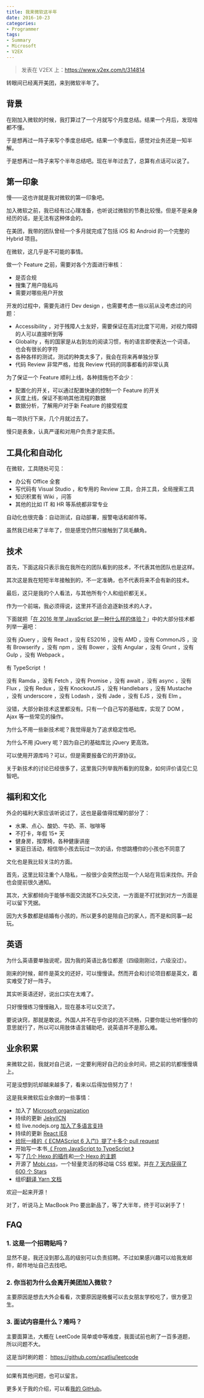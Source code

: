 ```yaml
---
title: 我来微软这半年
date: 2016-10-23
categories:
- Programmer
tags:
- Summary
- Microsoft
- V2EX
---
```


> 发表在 V2EX 上：https://www.v2ex.com/t/314814

转眼间已经离开美团，来到微软半年了。

## 背景

在刚加入微软的时候，我打算过了一个月就写个月度总结。结果一个月后，发现啥都不懂。

于是想再过一阵子来写个季度总结吧。结果一个季度后，感觉对业务还是一知半解。

于是想再过一阵子来写个半年总结吧。现在半年过去了，总算有点话可以说了。

## 第一印象

慢——这也许就是我对微软的第一印象吧。

加入微软之前，我已经有过心理准备，也听说过微软的节奏比较慢。但是不是亲身经历的话，是无法有这种体会的。

在美团，我带的团队曾经一个多月就完成了包括 iOS 和 Android 的一个完整的 Hybrid 项目。

在微软，这几乎是不可能的事情。

做一个 Feature 之前，需要对各个方面进行审核：

- 是否合规
- 搜集了用户隐私吗
- 需要对哪些用户开放

开发的过程中，需要先进行 Dev design ，也需要考虑一些以前从没考虑过的问题：

- Accessibility ，对于残障人士友好，需要保证在高对比度下可用，对视力障碍的人可以直接听到等
- Globality ，有的国家是从右到左的阅读习惯，有的语言即使表达一个词语，也会有很长的字符
- 各种各样的测试，测试的种类太多了，我会在将来再单独分享
- 代码 Review 非常严格，给我 Review 代码的同事都看的非常认真

为了保证一个 Feature 顺利上线，各种措施也不会少：

- 配置化的开关，可以通过配置快速的控制一个 Feature 的开关
- 灰度上线，保证不影响其他流程的数据
- 数据分析，了解用户对于新 Feature 的接受程度

每一项执行下来，几个月就过去了。

慢只是表象，认真严谨和对用户负责才是实质。

## 工具化和自动化

在微软，工具随处可见：

- 办公有 Office 全套
- 写代码有 Visual Studio ，和专用的 Review 工具，合并工具，全局搜索工具
- 知识积累有 Wiki ，问答
- 其他的比如 IT 和 HR 等系统都非常专业

自动化也很完备：自动测试，自动部署，报警电话和邮件等。

虽然我已经来了半年了，但是感觉仍然只接触到了凤毛麟角。

## 技术

首先，下面这段只表示我在我所在的团队看到的技术，不代表其他团队也是这样。

其次这是我在短短半年接触到的，不一定准确，也不代表将来不会有新的技术。

最后，这只是我的个人看法，与其他所有个人和组织都无关。

作为一个前端，我必须得说，这里并不适合追逐新技术的人才。

下面就把「[在 2016 年学 JavaScript 是一种什么样的体验？]( https://www.v2ex.com/t/310767)」中的大部分技术都列举一遍吧：

没有 jQuery ，没有 React ，没有 ES2016 ，没有 AMD ，没有 CommonJS ，没有 Browserify ，没有 npm ，没有 Bower ，没有 Angular ，没有 Grunt ，没有 Gulp ，没有 Webpack 。

有 TypeScript ！

没有 Ramda ，没有 Fetch ，没有 Promise ，没有 await ，没有 async ，没有 Flux ，没有 Redux ，没有 KnockoutJS ，没有 Handlebars ，没有 Mustache ，没有 underscore ，没有 Lodash ，没有 Jade ，没有 EJS ，没有 Elm 。

没错，大部分新技术这里都没有。只有一个自己写的基础库，实现了 DOM ， Ajax 等一些常见的操作。

为什么不用一些新技术呢？我觉得是为了追求稳定性吧。

为什么不用 jQuery 呢？因为自己的基础库比 jQuery 更高效。

可以使用开源库吗？可以，但是需要报备它的开源协议。

关于新技术的讨论已经很多了，这里我只列举我所看到的现象，如何评价请见仁见智吧。

## 福利和文化

外企的福利大家应该听说过了，这也是最值得炫耀的部分了：

- 水果、点心、酸奶、牛奶、茶、咖啡等
- 不打卡，年假 15+ 天
- 健身房，按摩椅，各种健康讲座
- 家庭日活动，相信带小孩去玩过一次的话，你想跳槽你的小孩也不同意了

文化也是我比较关注的方面。

首先，这里比较注重个人隐私，一般很少会突然出现一个人站在背后来找你。开会也会提前很久通知。

其次，大家都倾向于能够书面交流就不口头交流，一方面是不打扰到对方一方面是可以留下凭据。

因为大多数都是结婚有小孩的，所以更多的是陪自己的家人，而不是和同事一起玩。

## 英语

为什么英语要单独说呢，因为我的英语比各位都差（四级刚刚过，六级没过）。

刚来的时候，邮件是英文的还好，可以慢慢读。然而开会和讨论项目都是英文，着实难受了好一阵子。

其实听英语还好，说出口实在太难了。

只好慢慢练习慢慢融入，现在基本可以交流了。

要说诀窍，那就是敢说。外国人并不在乎你说的流不流畅，只要你能让他听懂你的意思就行了，所以可以用肢体语言辅助吧，说英语并不是那么难。

## 业余积累

来微软之前，我就对自己说，一定要利用好自己的业余时间，把之前的坑都慢慢填上。

可是没想到坑却越来越多了，看来以后得加倍努力了！

这是我来微软后业余做的一些事情：

- 加入了 [Microsoft organization]( https://github.com/xcatliu)
- 持续的更新 [JekyllCN]( https://github.com/xcatliu/jekyllcn)
- 给 live.nodejs.org [加入了多语言支持]( https://github.com/nodejs/live.nodejs.org/pull/43)
- 持续的更新 [React IE8]( https://github.com/xcatliu/react-ie8)
- [给阮一峰的《 ECMAScript 6 入门》提了十多个 pull request]( https://github.com/ruanyf/es6tutorial/pulls?utf8=%E2%9C%93&q=is%3Apr%20author%3Axcatliu%20)
- 开始写一本书[《 From JavaScript to TypeScript 》]( https://github.com/xcatliu/from-javascript-to-typescript)
- 写了[几个 Hexo 的插件]( https://www.v2ex.com/t/289667)和[一个 Hexo 的主题]( https://www.v2ex.com/t/288151)
- 开源了 [Mobi.css]( https://github.com/xcatliu/mobi.css)，一个轻量灵活的移动端 CSS 框架。并[在 7 天内获得了 600 个 Stars]( https://www.v2ex.com/t/304129)
- 组织[翻译 Yarn 文档]( https://github.com/xcatliu/yarnpkg-website)

欢迎一起来开源！

对了，听说马上 MacBook Pro 要出新品了，等了大半年，终于可以剁手了！

## FAQ

### 1. 这是一个招聘贴吗？

显然不是，我还没到那么高的级别可以负责招聘。不过如果感兴趣可以给我发邮件，邮件地址自己去找吧。

### 2. 你当初为什么会离开美团加入微软？

主要原因是想去大外企看看，次要原因是晚餐可以去女朋友学校吃了，很方便卫生。

### 3. 面试内容是什么？难吗？

主要面算法，大概在 LeetCode 简单或中等难度，我面试前也刷了一百多道题，所以问题不大。

这是当时刷的题： https://github.com/xcatliu/leetcode

---

如果有其他问题，也可以留言。

更多关于我的介绍，可以看[我的 GitHub]( https://github.com/xcatliu)。